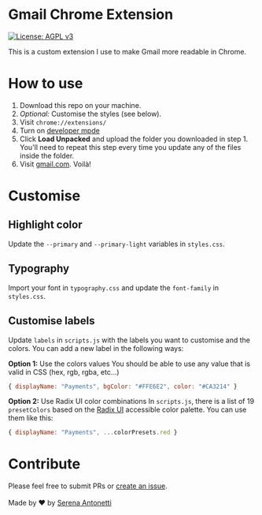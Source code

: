 # Gmail Chrome Extension

[![License: AGPL v3](https://img.shields.io/badge/License-AGPL_v3-blue.svg)](https://www.gnu.org/licenses/agpl-3.0)

This is a custom extension I use to make Gmail more readable in Chrome.

# How to use

1.  Download this repo on your machine.
2.  _Optional:_ Customise the styles (see below).
3.  Visit `chrome://extensions/`
4.  Turn on [developer mpde](https://developer.chrome.com/docs/extensions/mv3/faq/#faq-dev-01)
5.  Click **Load Unpacked** and upload the folder you downloaded in step 1. You'll need to repeat this step every time you update any of the files inside the folder.
6.  Visit [gmail.com](https://mail.google.com/mail/u/0/). Voilà!

# Customise

## Highlight color

Update the `--primary` and `--primary-light` variables in `styles.css`.

## Typography

Import your font in `typography.css` and update the `font-family` in `styles.css`.

## Customise labels

Update `labels` in `scripts.js` with the labels you want to customise and the colors. You can add a new label in the following ways:

**Option 1:** Use the colors values
You should be able to use any value that is valid in CSS (hex, rgb, rgba, etc...)

```js
{ displayName: "Payments", bgColor: "#FFE6E2", color: "#CA3214" }
```

**Option 2:** Use Radix UI color combinations
In `scripts.js`, there is a list of 19 `presetColors` based on the [Radix UI](https://www.radix-ui.com/colors) accessible color palette. You can use them like this:

```js
{ displayName: "Payments", ...colorPresets.red }
```

# Contribute
Please feel free to submit PRs or [create an issue](https://github.com/serenastorm/gmail-chrome-extension/issues/new).\
\
Made by ♥ by [Serena Antonetti](https://github.com/serenastorm)
